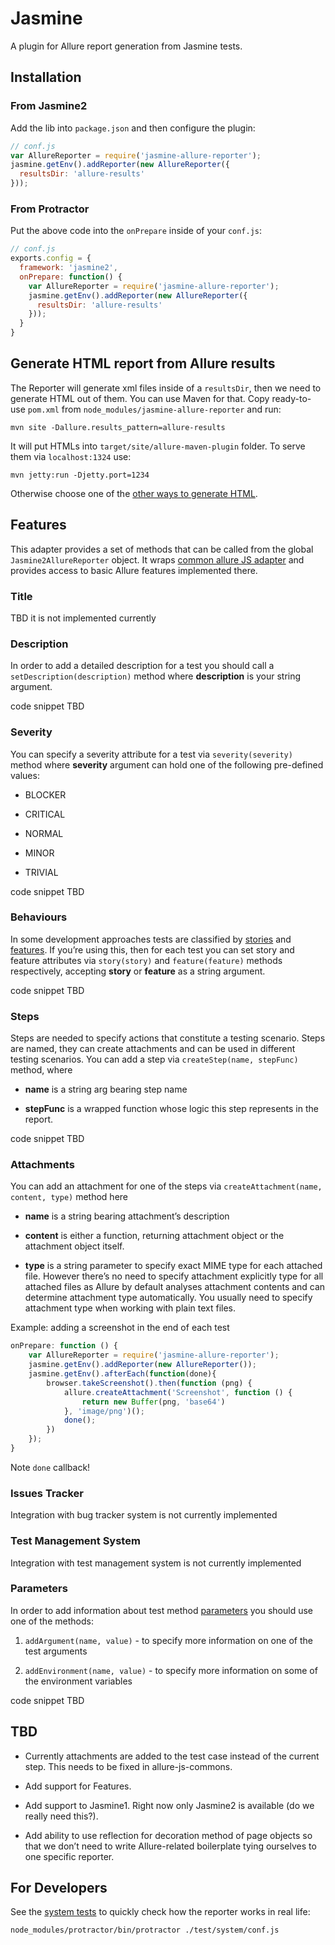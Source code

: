 # Jasmine

A plugin for Allure report generation from Jasmine tests.

## Installation

### From Jasmine2

Add the lib into `package.json` and then configure the plugin:

```javascript
// conf.js
var AllureReporter = require('jasmine-allure-reporter');
jasmine.getEnv().addReporter(new AllureReporter({
  resultsDir: 'allure-results'
}));
```

### From Protractor

Put the above code into the `onPrepare` inside of your `conf.js`:

```javascript
// conf.js
exports.config = {
  framework: 'jasmine2',
  onPrepare: function() {
    var AllureReporter = require('jasmine-allure-reporter');
    jasmine.getEnv().addReporter(new AllureReporter({
      resultsDir: 'allure-results'
    }));
  }
}
```

## Generate HTML report from Allure results

The Reporter will generate xml files inside of a `resultsDir`, then we
need to generate HTML out of them. You can use Maven for that. Copy
ready-to-use `pom.xml` from `node_modules/jasmine-allure-reporter` and
run:

`mvn site -Dallure.results_pattern=allure-results`

It will put HTMLs into `target/site/allure-maven-plugin` folder. To
serve them via `localhost:1324` use:

`mvn jetty:run -Djetty.port=1234`

Otherwise choose one of the [other ways to generate
HTML](https://github.com/allure-framework/allure-core/wiki#generating-a-report).

## Features

This adapter provides a set of methods that can be called from the
global `Jasmine2AllureReporter` object. It wraps [common allure JS
adapter](https://github.com/allure-framework/allure-js-commons) and
provides access to basic Allure features implemented there.

### Title

TBD it is not implemented currently

### Description

In order to add a detailed description for a test you should call a
`setDescription(description)` method where **description** is your
string argument.

code snippet TBD

### Severity

You can specify a severity attribute for a test via `severity(severity)`
method where **severity** argument can hold one of the following
pre-defined values:

-   BLOCKER

-   CRITICAL

-   NORMAL

-   MINOR

-   TRIVIAL

code snippet TBD

### Behaviours

In some development approaches tests are classified by
[stories](https://github.com/allure-framework/allure-core/wiki/Glossary#user-story)
and
[features](https://github.com/allure-framework/allure-core/wiki/Glossary#feature).
If you’re using this, then for each test you can set story and feature
attributes via `story(story)` and `feature(feature)` methods
respectively, accepting **story** or **feature** as a string argument.

code snippet TBD

### Steps

Steps are needed to specify actions that constitute a testing scenario.
Steps are named, they can create attachments and can be used in
different testing scenarios. You can add a step via
`createStep(name, stepFunc)` method, where

-   **name** is a string arg bearing step name

-   **stepFunc** is a wrapped function whose logic this step represents
    in the report.

code snippet TBD

### Attachments

You can add an attachment for one of the steps via
`createAttachment(name, content, type)` method here

-   **name** is a string bearing attachment’s description

-   **content** is either a function, returning attachment object or the
    attachment object itself.

-   **type** is a string parameter to specify exact MIME type for each
    attached file. However there’s no need to specify attachment
    explicitly type for all attached files as Allure by default analyses
    attachment contents and can determine attachment type automatically.
    You usually need to specify attachment type when working with plain
    text files.

Example: adding a screenshot in the end of each test

```javascript
onPrepare: function () {
    var AllureReporter = require('jasmine-allure-reporter');
    jasmine.getEnv().addReporter(new AllureReporter());
    jasmine.getEnv().afterEach(function(done){
        browser.takeScreenshot().then(function (png) {
            allure.createAttachment('Screenshot', function () {
                return new Buffer(png, 'base64')
            }, 'image/png')();
            done();
        })
    });
}
```

Note `done` callback!

### Issues Tracker

Integration with bug tracker system is not currently implemented

### Test Management System

Integration with test management system is not currently implemented

### Parameters

In order to add information about test method
[parameters](https://github.com/allure-framework/allure-core/wiki/Glossary#parameter)
you should use one of the methods:

1.  `addArgument(name, value)` - to specify more information on one of
    the test arguments

2.  `addEnvironment(name, value)` - to specify more information on some
    of the environment variables

code snippet TBD

## TBD

-   Currently attachments are added to the test case instead of the
    current step. This needs to be fixed in allure-js-commons.

-   Add support for Features.

-   Add support to Jasmine1. Right now only Jasmine2 is available (do we
    really need this?).

-   Add ability to use reflection for decoration method of page objects
    so that we don’t need to write Allure-related boilerplate tying
    ourselves to one specific reporter.

## For Developers

See the [system
tests](https://github.com/allure-framework/allure-jasmine-plugin/blob/master/test/system)
to quickly check how the reporter works in real life:

`node_modules/protractor/bin/protractor ./test/system/conf.js`
